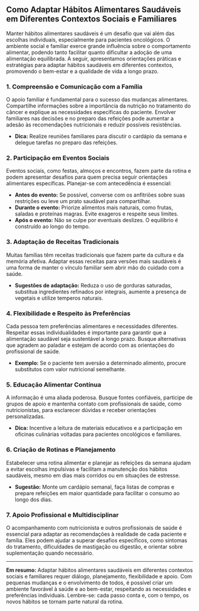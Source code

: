 
## Como Adaptar Hábitos Alimentares Saudáveis em Diferentes Contextos Sociais e Familiares

Manter hábitos alimentares saudáveis é um desafio que vai além das escolhas individuais, especialmente para pacientes oncológicos. O ambiente social e familiar exerce grande influência sobre o comportamento alimentar, podendo tanto facilitar quanto dificultar a adoção de uma alimentação equilibrada. A seguir, apresentamos orientações práticas e estratégias para adaptar hábitos saudáveis em diferentes contextos, promovendo o bem-estar e a qualidade de vida a longo prazo.

### 1. **Compreensão e Comunicação com a Família**

O apoio familiar é fundamental para o sucesso das mudanças alimentares. Compartilhe informações sobre a importância da nutrição no tratamento do câncer e explique as necessidades específicas do paciente. Envolver familiares nas decisões e no preparo das refeições pode aumentar a adesão às recomendações nutricionais e reduzir possíveis resistências.

- **Dica:** Realize reuniões familiares para discutir o cardápio da semana e delegue tarefas no preparo das refeições.

### 2. **Participação em Eventos Sociais**

Eventos sociais, como festas, almoços e encontros, fazem parte da rotina e podem apresentar desafios para quem precisa seguir orientações alimentares específicas. Planejar-se com antecedência é essencial:

- **Antes do evento:** Se possível, converse com os anfitriões sobre suas restrições ou leve um prato saudável para compartilhar.
- **Durante o evento:** Priorize alimentos mais naturais, como frutas, saladas e proteínas magras. Evite exageros e respeite seus limites.
- **Após o evento:** Não se culpe por eventuais deslizes. O equilíbrio é construído ao longo do tempo.

### 3. **Adaptação de Receitas Tradicionais**

Muitas famílias têm receitas tradicionais que fazem parte da cultura e da memória afetiva. Adaptar essas receitas para versões mais saudáveis é uma forma de manter o vínculo familiar sem abrir mão do cuidado com a saúde.

- **Sugestões de adaptação:** Reduza o uso de gorduras saturadas, substitua ingredientes refinados por integrais, aumente a presença de vegetais e utilize temperos naturais.

### 4. **Flexibilidade e Respeito às Preferências**

Cada pessoa tem preferências alimentares e necessidades diferentes. Respeitar essas individualidades é importante para garantir que a alimentação saudável seja sustentável a longo prazo. Busque alternativas que agradem ao paladar e estejam de acordo com as orientações do profissional de saúde.

- **Exemplo:** Se o paciente tem aversão a determinado alimento, procure substitutos com valor nutricional semelhante.

### 5. **Educação Alimentar Contínua**

A informação é uma aliada poderosa. Busque fontes confiáveis, participe de grupos de apoio e mantenha contato com profissionais de saúde, como nutricionistas, para esclarecer dúvidas e receber orientações personalizadas.

- **Dica:** Incentive a leitura de materiais educativos e a participação em oficinas culinárias voltadas para pacientes oncológicos e familiares.

### 6. **Criação de Rotinas e Planejamento**

Estabelecer uma rotina alimentar e planejar as refeições da semana ajudam a evitar escolhas impulsivas e facilitam a manutenção dos hábitos saudáveis, mesmo em dias mais corridos ou em situações de estresse.

- **Sugestão:** Monte um cardápio semanal, faça listas de compras e prepare refeições em maior quantidade para facilitar o consumo ao longo dos dias.

### 7. **Apoio Profissional e Multidisciplinar**

O acompanhamento com nutricionista e outros profissionais de saúde é essencial para adaptar as recomendações à realidade de cada paciente e família. Eles podem ajudar a superar desafios específicos, como sintomas do tratamento, dificuldades de mastigação ou digestão, e orientar sobre suplementação quando necessário.

---

**Em resumo:** Adaptar hábitos alimentares saudáveis em diferentes contextos sociais e familiares requer diálogo, planejamento, flexibilidade e apoio. Com pequenas mudanças e o envolvimento de todos, é possível criar um ambiente favorável à saúde e ao bem-estar, respeitando as necessidades e preferências individuais. Lembre-se: cada passo conta e, com o tempo, os novos hábitos se tornam parte natural da rotina.
```
